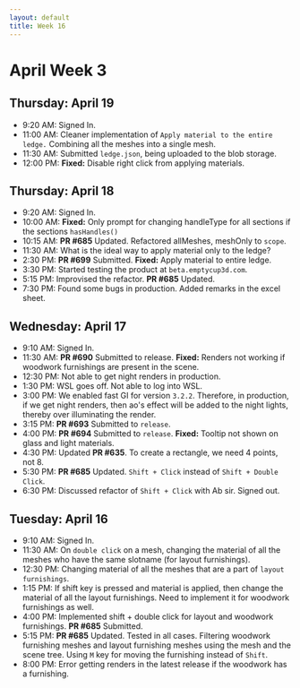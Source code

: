 ```yaml
---
layout: default
title: Week 16
---
```


# **April Week 3**
## **Thursday: April 19**
- 9:20  AM: Signed In.
- 11:00 AM: Cleaner implementation of `Apply material to the entire ledge.` Combining all the meshes into a single mesh.
- 11:30 AM: Submitted `ledge.json`, being uploaded to the blob storage.
- 12:00 PM: **Fixed:** Disable right click from applying materials.

## **Thursday: April 18**
- 9:20  AM: Signed In.
- 10:00 AM: **Fixed:** Only prompt for changing handleType for all sections if the sections `hasHandles()`
- 10:15 AM: **PR #685** Updated. Refactored allMeshes, meshOnly to `scope`.
- 11:30 AM: What is the ideal way to apply material only to the ledge?
- 2:30  PM: **PR #699** Submitted. **Fixed:** Apply material to entire ledge.
- 3:30  PM: Started testing the product at `beta.emptycup3d.com`.
- 5:15  PM: Improvised the refactor. **PR #685** Updated.
- 7:30 PM: Found some bugs in production. Added remarks in the excel sheet.

## **Wednesday: April 17**
- 9:10  AM: Signed In.
- 11:30 AM: **PR #690** Submitted to release. **Fixed:** Renders not working if woodwork furnishings are present in the scene.
- 12:30 PM: Not able to get night renders in production.
- 1:30  PM: WSL goes off. Not able to log into WSL.
- 3:00  PM: We enabled fast GI for version `3.2.2`. Therefore, in production, if we get night renders, then ao's effect will be added to the night lights, thereby over illuminating the render.
- 3:15  PM: **PR #693** Submitted to `release`.
- 4:00  PM: **PR #694** Submitted to `release`. **Fixed:** Tooltip not shown on glass and light materials.
- 4:30  PM: Updated **PR #635**. To create a rectangle, we need 4 points, not 8.
- 5:30  PM: **PR #685** Updated. `Shift + Click` instead of `Shift + Double Click`.
- 6:30  PM: Discussed refactor of `Shift + Click` with Ab sir. Signed out.

## **Tuesday: April 16**
- 9:10  AM: Signed In.
- 11:30 AM: On `double click` on a mesh, changing the material of all the meshes who have the same slotname (for layout furnishings).
- 12:30 PM: Changing material of all the meshes that are a part of `layout furnishings`.
- 1:15  PM: If shift key is pressed and material is applied, then change the material of all the layout furnishings. Need to implement it for woodwork furnishings as well.
- 4:00  PM: Implemented shift + double click for layout and woodwork furnishings. **PR #685** Submitted.
- 5:15  PM: **PR #685** Updated. Tested in all cases. Filtering woodwork furnishing meshes and layout furnishing meshes using the mesh and the scene tree. Using `M` key for moving the furnishing instead of `Shift`.
- 8:00  PM: Error getting renders in the latest release if the woodwork has a furnishing.
